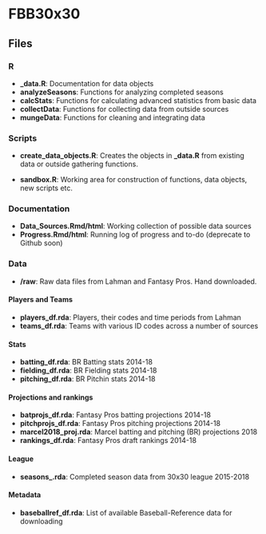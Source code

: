 # FBB30x30

## Files

### R

* **\_data.R**: Documentation for data objects
* **analyzeSeasons**: Functions for analyzing completed seasons
* **calcStats**: Functions for calculating advanced statistics from basic data
* **collectData**: Functions for collecting data from outside sources
* **mungeData**: Functions for cleaning and integrating data

### Scripts

* **create_data_objects.R**: Creates the objects in **\_data.R** from existing data or 
outside gathering functions.

* **sandbox.R**: Working area for construction of functions, data objects, new scripts etc. 

### Documentation

* **Data_Sources.Rmd/html**: Working collection of possible data sources
* **Progress.Rmd/html**: Running log of progress and to-do (deprecate to Github soon)

### Data

* **/raw**: Raw data files from Lahman and Fantasy Pros.  Hand downloaded. 

#### Players and Teams

* **players_df.rda**: Players, their codes and time periods from Lahman
* **teams_df.rda**: Teams with various ID codes across a number of sources

#### Stats

* **batting_df.rda**: BR Batting stats 2014-18
* **fielding_df.rda**: BR Fielding stats 2014-18
* **pitching_df.rda**: BR Pitchin stats 2014-18

#### Projections and rankings

* **batprojs_df.rda**: Fantasy Pros batting projections 2014-18
* **pitchprojs_df.rda**: Fantasy Pros pitching projections 2014-18
* **marcel2018_proj.rda**: Marcel batting and pitching (BR) projections 2018
* **rankings_df.rda**: Fantasy Pros draft rankings 2014-18

#### League

* **seasons_.rda**: Completed season data from 30x30 league 2015-2018

#### Metadata

* **baseballref_df.rda**: List of available Baseball-Reference data for downloading

